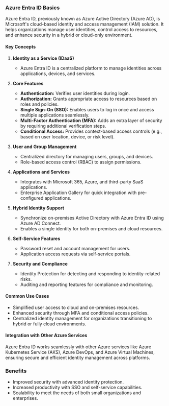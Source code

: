 ### **Azure Entra ID Basics**

Azure Entra ID, previously known as Azure Active Directory (Azure AD), is Microsoft's cloud-based identity and access management (IAM) solution. It helps organizations manage user identities, control access to resources, and enhance security in a hybrid or cloud-only environment.

#### **Key Concepts**

1. **Identity as a Service (IDaaS)**  
   - Azure Entra ID is a centralized platform to manage identities across applications, devices, and services.

2. **Core Features**  
   - **Authentication:** Verifies user identities during login.
   - **Authorization:** Grants appropriate access to resources based on roles and policies.
   - **Single Sign-On (SSO):** Enables users to log in once and access multiple applications seamlessly.
   - **Multi-Factor Authentication (MFA):** Adds an extra layer of security by requiring additional verification steps.
   - **Conditional Access:** Provides context-based access controls (e.g., based on user location, device, or risk level).

3. **User and Group Management**  
   - Centralized directory for managing users, groups, and devices.
   - Role-based access control (RBAC) to assign permissions.

4. **Applications and Services**  
   - Integrates with Microsoft 365, Azure, and third-party SaaS applications.
   - Enterprise Application Gallery for quick integration with pre-configured applications.

5. **Hybrid Identity Support**  
   - Synchronize on-premises Active Directory with Azure Entra ID using Azure AD Connect.
   - Enables a single identity for both on-premises and cloud resources.

6. **Self-Service Features**  
   - Password reset and account management for users.
   - Application access requests via self-service portals.

7. **Security and Compliance**  
   - Identity Protection for detecting and responding to identity-related risks.
   - Auditing and reporting features for compliance and monitoring.

#### **Common Use Cases**
- Simplified user access to cloud and on-premises resources.
- Enhanced security through MFA and conditional access policies.
- Centralized identity management for organizations transitioning to hybrid or fully cloud environments.

#### **Integration with Other Azure Services**
Azure Entra ID works seamlessly with other Azure services like Azure Kubernetes Service (AKS), Azure DevOps, and Azure Virtual Machines, ensuring secure and efficient identity management across platforms.

### **Benefits**
- Improved security with advanced identity protection.
- Increased productivity with SSO and self-service capabilities.
- Scalability to meet the needs of both small organizations and enterprises.
